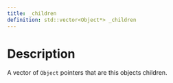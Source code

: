 ```yaml
---
title: _children
definition: std::vector<Object*> _children
---
```


# Description
A vector of `Object` pointers that are this objects children.

